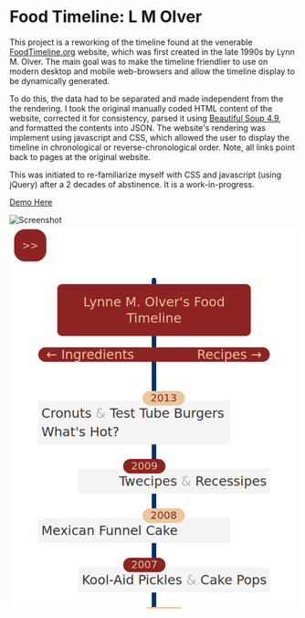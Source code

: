 # Food Timeline: L M Olver
This project is a reworking of the timeline found at the venerable [FoodTimeline.org](https://foodtimeline.org/) website, which was first created in the late 1990s by Lynn M. Olver. The main goal was to make the timeline friendlier to use on modern desktop and mobile web-browsers and allow the timeline display to be dynamically generated.

To do this, the data had to be separated and made independent from the the rendering. I took the original manually coded HTML content of the website, corrected it for consistency, parsed it using [Beautiful Soup 4.9](https://www.crummy.com/software/BeautifulSoup/bs4/doc/), and formatted the contents into JSON. The website's rendering was implement using javascript and CSS, which allowed the user to display the timeline in chronological or reverse-chronological order. Note, all links point back to pages at the original website.

This was initiated to re-familiarize myself with CSS and javascript (using jQuery) after a 2 decades of abstinence. It is a work-in-progress.

[Demo Here](https://sjschen.github.io/CulinaryTimeline/)

![Screenshot](LMOFT_chrono_mobile.png "DeskScreenshot")
![Screenshot](LMOFT_rev_mobile.png "MobileScreenshot")

